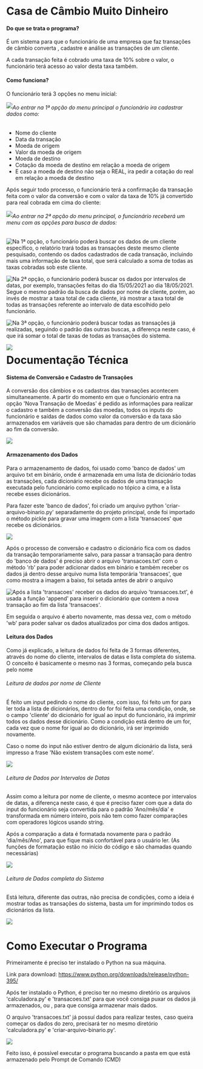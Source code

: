 # Casa de Câmbio Muito Dinheiro

#### Do que se trata o programa?

É um sistema para que o funcionário de uma empresa que faz transações de câmbio converta , cadastre e análise as transações de um cliente.

A cada transação feita é cobrado uma taxa de 10% sobre o valor, o funcionário terá acesso ao valor desta taxa também.

#### Como funciona?

O funcionário terá 3 opções no menu inicial:

<img src = "/fotos-readme/menu-principal.png" style = "float: left">

###### Ao entrar na 1ª opção do menu principal o funcionário ira cadastrar dados como:

- Nome do cliente
- Data da transação
- Moeda de origem 
- Valor da moeda de origem
- Moeda de destino
- Cotação da moeda de destino em relação a moeda de origem
- E caso a moeda de destino não seja o REAL, ira pedir a cotação do real em relação a moeda de destino

Após seguir todo processo, o funcionário terá a confirmação da transação feita com o valor da conversão e com o valor da taxa de 10% já convertido para real cobrada em cima do cliente:

<img src = "/fotos-readme/transacao-concluida.png" style = "float: left">

###### Ao entrar na 2ª opção do menu principal, o funcionário receberá um menu com as opções para busca de dados:

<img src = "/fotos-readme/menu-relatorios.png" style = "float: left">

Na 1ª opção, o funcionário poderá buscar os dados de um cliente específico, o relatório trará todas as transações deste mesmo cliente pesquisado, contendo os dados cadastrados de cada transação, incluindo mais uma informação de taxa total, que será calculado a soma de todas as taxas cobradas sob este cliente.

<img src = "/fotos-readme/relatorio-cliente.png" style = "float: left">

Na 2ª opção, o funcionário poderá buscar os dados por intervalos de datas, por exemplo, transações feitas do dia 15/05/2021 ao dia 18/05/2021. Segue o mesmo padrão da busca de dados por nome de cliente, porém, ao invés de mostrar a taxa total de cada cliente, irá mostrar a taxa total de todas as transações referente ao intervalo de data escolhido pelo funcionário.

<img src = "/fotos-readme/relatorio-datas.png" style = "float: left">

Na 3ª opção, o funcionário poderá buscar todas as transações já realizadas, seguindo o padrão das outras buscas, a diferença neste caso, é que irá somar o total de taxas de todas as transações do sistema.

<img src = "/fotos-readme/relatorio-sistema.png" style = "float: left">



# Documentação Técnica

#### Sistema de Conversão e Cadastro de Transações

A conversão dos câmbios e os cadastros das transações acontecem simultaneamente. A partir do momento em que o funcionário entra na opção 'Nova Transação de Moedas' é pedido as informações para realizar o cadastro e também a conversão das moedas, todos os inputs do funcionário e saídas de dados como valor da conversão e da taxa são armazenados em variáveis que são chamadas para dentro de um dicionário ao fim da conversão.

<img src = "/fotos-readme/dicionario.png">

#### Armazenamento dos Dados

Para o armazenamento de dados, foi usado como 'banco de dados' um arquivo txt em binário, onde é armazenada em uma lista de dicionário todas as transações, cada dicionário recebe os dados de uma transação executada pelo funcionário como explicado no tópico a cima, e a lista recebe esses dicionários.

Para fazer este 'banco de dados', foi criado um arquivo python 'criar-arquivo-binario.py' separadamente do projeto principal, onde foi importado o método pickle para gravar uma imagem com a lista 'transacoes' que recebe os dicionários.

<img src = "/fotos-readme/criacao-arquivotxt.png"> 

Após o processo de conversão e cadastro o dicionário fica com os dados da transação temporariamente salvo, para passar a transação para dentro do 'banco de dados' é preciso abrir o arquivo 'transacoes.txt' com o método 'rb' para poder adicionar dados em binário e também receber os dados já dentro desse arquivo numa lista temporária 'transacoes', que como mostra a imagem a baixo, foi setada antes de abrir o arquivo

<img src = "/fotos-readme/append.png" style = "float: left">

Após a lista 'transacoes' receber os dados do arquivo 'transacoes.txt', é usada a função 'append' para inserir o dicionário que contem a nova transação ao fim da lista 'transacoes'.

Em seguida o arquivo é aberto novamente, mas dessa vez, com o método 'wb' para poder salvar os dados atualizados por cima dos dados antigos.

#### Leitura dos Dados

Como já explicado, a leitura de dados foi feita de 3 formas diferentes, através do nome do cliente, intervalos de datas e lista completa do sistema. O conceito é basicamente o mesmo nas 3 formas, começando pela busca pelo nome

###### Leitura de dados por nome de Cliente

É feito um input pedindo o nome do cliente, com isso, foi feito um for para ler toda a lista de dicionários, dentro do for foi feita uma condição, onde, se o campo 'cliente' do dicionário for igual ao input do funcionário, irá imprimir todos os dados desse dicionário. Como a condição está dentro de um for, cada vez que o nome for igual ao do dicionário, irá ser imprimido novamente.

Caso o nome do input não estiver dentro de algum dicionário da lista, será impresso a frase 'Não existem transações com este nome'.

<img src = "/fotos-readme/leitura-cliente.png">

###### Leitura de Dados por Intervalos de Datas

Assim como a leitura por nome de cliente, o mesmo acontece por intervalos de datas, a diferença neste caso, é que é preciso fazer com que a data do input do funcionário seja convertida para o padrão 'Ano/mês/dia' e transformada em número inteiro, pois não tem como fazer comparações com operadores lógicos usando string. 

Após a comparação a data é formatada novamente para o padrão 'dia/mês/Ano', para que fique mais confortável para o usuário ler. (As funções de formatação estão no início do código e são chamadas quando necessárias)

<img src = "/fotos-readme/leitura-datas.png">

###### Leitura de Dados completa do Sistema

Está leitura, diferente das outras, não precisa de condições, como a ideia é mostrar todas as transações do sistema, basta um for imprimindo todos os dicionários da lista.

<img src = "/fotos-readme/leitura-geral.png">

# Como Executar o Programa

Primeiramente é preciso ter instalado o Python na sua máquina.

Link para download: https://www.python.org/downloads/release/python-395/

Após ter instalado o Python, é preciso ter no mesmo diretório os arquivos 'calculadora.py' e 'transacoes.txt' para que você consiga puxar os dados já armazenados, ou , para que consiga armazenar mais dados. 

O arquivo 'transacoes.txt' já possuí dados para realizar testes, caso queira começar os dados do zero, precisará ter no mesmo diretório 'calculadora.py' e 'criar-arquivo-binario.py'.

<img src = "/fotos-readme/arquivos-compilacao.png" >

Feito isso, é possível executar o programa buscando a pasta em que está armazenado pelo Prompt de Comando (CMD)
